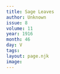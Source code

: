 ```yaml
---
title: Sage Leaves
author: Unknown
issue: 8
volume: 11
year: 1916
month: 46
day: V
tags:
layout: page.njk
image:
---
```

